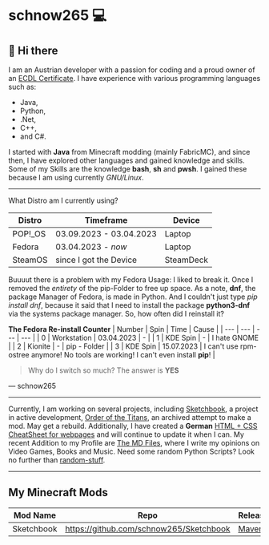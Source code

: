# schnow265 💻

## 👋 Hi there

I am an Austrian developer with a passion for coding and a proud owner of an [ECDL Certificate](https://icdl.org/). I have experience with various programming languages such as:

* Java,
* Python,
* .Net,
* C++,
* and C#.

I started with __Java__ from Minecraft modding (mainly FabricMC), and since then, I have explored other languages and gained knowledge and skills. Some of my Skills are the knowledge __bash__, __sh__ and __pwsh__. I gained these because I am using currently _GNU/Linux_. 

---

What Distro am I currently using?

| Distro  | Timeframe               | Device    |
| ------- | ----------------------- | --------- |
| POP!_OS  | 03.09.2023 - 03.04.2023 | Laptop    |
| Fedora  | 03.04.2023 - _now_     | Laptop    |
| SteamOS | since I got the Device  | SteamDeck |

Buuuut there is a problem with my Fedora Usage: I liked to break it. Once I removed the *entirety* of the pip-Folder to free up space. As a note, __dnf__, the package Manager of Fedora, is made in Python. And I couldn't just type *pip install dnf*, because it said that I need to install the package **python3-dnf** via the systems package manager. So, how often did I reinstall it?

**The Fedora Re-install Counter**
| Number | Spin | Time | Cause |
| --- | --- | --- | --- |
| 0 | Workstation | 03.04.2023 | - |
| 1 | KDE Spin | - | I hate GNOME |
| 2 | Kionite | - | pip - Folder |
| 3 | KDE Spin | 15.07.2023 | I can't use rpm-ostree anymore! No tools are working! I can't even install **pip**! |


> Why do I switch so much? The answer is **YES**

— schnow265

---

Currently, I am working on several projects, including [Sketchbook](https://github.com/schnow265/Sketchbook/), a project in active development, [Order of the Titans](https://github.com/schnow265/Order-of-the-Titans), an archived attempt to make a mod. May get a rebuild. Additionally, I have created a __German__ [HTML + CSS CheatSheet for webpages](https://github.com/schnow265/Cheat-sheet-of-Webpages) and will continue to update it when I can. My recent Addition to my Profile are [The MD Files](https://github.com/schnow265/the_md_files), where I write my opinions on Video Games, Books and Music. Need some random Python Scripts? Look no further than [random-stuff](https://github.com/schnow265/random-stuff).

---

## My Minecraft Mods

| Mod Name | Repo | Releases | Snapshots | Modrinth |
| --- | --- | --- | --- | --- |
| Sketchbook | https://github.com/schnow265/Sketchbook | [Maven](https://github.com/schnow265/Sketchbook/packages/1838831) | [Maven](https://github.com/schnow265/Sketchbook/packages/1839523) | [Releases](https://modrinth.com/mod/sketchbook) |
